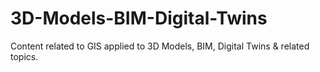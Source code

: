 # 3D-Models-BIM-Digital-Twins
Content related to GIS applied to 3D Models, BIM, Digital Twins &amp; related topics.
